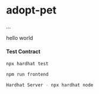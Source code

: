 # adopt-pet

...

hello world

#### Test Contract

```bash
npx hardhat test

npm run frontend

Hardhat Server - npx hardhat node
```
